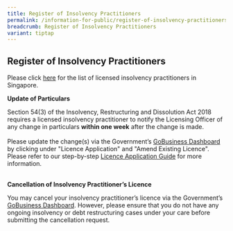 ```yaml
---
title: Register of Insolvency Practitioners
permalink: /information-for-public/register-of-insolvency-practitioners/
breadcrumb: Register of Insolvency Practitioners
variant: tiptap
---
```

<h2><strong>Register of Insolvency Practitioners</strong><br></h2>
<p>Please click <a href="/files/Register_of_Licensed_Insolvency_Practitioners_2025_10_16_v1.pdf" rel="noopener nofollow" target="_blank">here</a> for
the list of licensed insolvency practitioners in Singapore.
<br>
</p>
<p><strong>Update of Particulars</strong>
<br>
</p>
<p>Section 54(3) of the Insolvency, Restructuring and Dissolution Act 2018
requires a licensed insolvency practitioner to notify the Licensing Officer
of any change in particulars <strong>within one week</strong> after the change
is made.
<br>
<br>Please update the change(s) via the Government’s <a href="https://dashboard.gobusiness.gov.sg/login" rel="noopener nofollow" target="_blank">GoBusiness Dashboard</a> by
clicking under "Licence Application" and "Amend Existing Licence". Please
refer to our step-by-step <a href="/files/Licence_Application_Guide_for_Insolvency_Practitioners_as_at_24_December_2024.pdf" rel="noopener nofollow" target="_blank">Licence Application Guide</a> for
more information.
<br>
<br>
</p>
<p><strong>Cancellation of Insolvency Practitioner’s Licence</strong>
<br>
</p>
<p>You may cancel your insolvency practitioner’s licence via the Government’s
<a href="https://dashboard.gobusiness.gov.sg/login" rel="noopener nofollow" target="_blank">GoBusiness Dashboard</a>. However, please ensure that you do not have
any ongoing insolvency or debt restructuring cases under your care before
submitting the cancellation request.
<br>
</p>